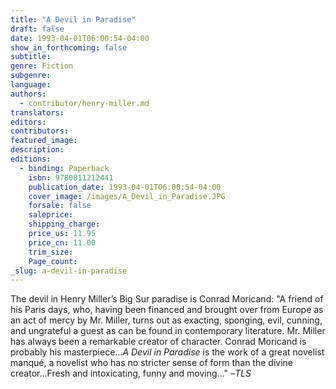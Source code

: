 ```yaml
---
title: "A Devil in Paradise"
draft: false
date: 1993-04-01T06:00:54-04:00
show_in_forthcoming: false
subtitle:
genre: Fiction
subgenre:
language:
authors:
  - contributor/henry-miller.md
translators:
editors:
contributors:
featured_image:
description:
editions:
  - binding: Paperback
    isbn: 9780811212441
    publication_date: 1993-04-01T06:00:54-04:00
    cover_image: /images/A_Devil_in_Paradise.JPG
    forsale: false
    saleprice:
    shipping_charge:
    price_us: 11.95
    price_cn: 11.00
    trim_size:
    Page_count:
_slug: a-devil-in-paradise
---
```


The devil in Henry Miller’s Big Sur paradise is Conrad Moricand: "A friend of his Paris days, who, having been financed and brought over from Europe as an act of mercy by Mr. Miller, turns out as exacting, sponging, evil, cunning, and ungrateful a guest as can be found in contemporary literature. Mr. Miller has always been a remarkable creator of character. Conrad Moricand is probably his masterpiece..._A Devil in Paradise_ is the work of a great novelist manqué, a novelist who has no stricter sense of form than the divine creator...Fresh and intoxicating, funny and moving..." –_TLS_

